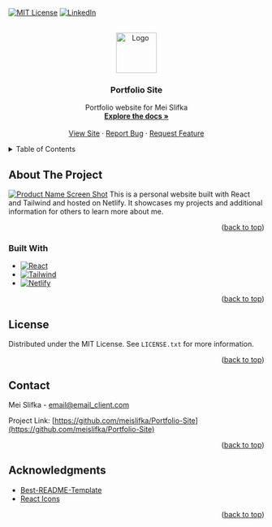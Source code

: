<!-- Improved compatibility of back to top link: See: https://github.com/othneildrew/Best-README-Template/pull/73 -->
<a name="readme-top"></a>
<!--
*** Thanks for checking out the Best-README-Template. If you have a suggestion
*** that would make this better, please fork the repo and create a pull request
*** or simply open an issue with the tag "enhancement".
*** Don't forget to give the project a star!
*** Thanks again! Now go create something AMAZING! :D
-->



<!-- PROJECT SHIELDS -->
<!--
*** I'm using markdown "reference style" links for readability.
*** Reference links are enclosed in brackets [ ] instead of parentheses ( ).
*** See the bottom of this document for the declaration of the reference variables
*** for contributors-url, forks-url, etc. This is an optional, concise syntax you may use.
*** https://www.markdownguide.org/basic-syntax/#reference-style-links
-->

[![MIT License][license-shield]][license-url]
[![LinkedIn][linkedin-shield]][linkedin-url]



<!-- PROJECT LOGO -->
<br />
<div align="center">
  <a href="https://github.com/meislifka/Portfolio-Site">
    <img src="images/logo.png" alt="Logo" width="80" height="80">
  </a>

<h3 align="center">Portfolio Site</h3>

  <p align="center">
    Portfolio website for Mei Slifka
    <br />
    <a href="https://github.com/meislifka/Portfolio-Site"><strong>Explore the docs »</strong></a>
    <br />
    <br />
    <a href="https://meislifka.dev">View Site</a>
    ·
    <a href="https://github.com/meislifka/Portfolio-Site/issues/new?labels=bug&template=bug-report---.md">Report Bug</a>
    ·
    <a href="https://github.com/meislifka/Portfolio-Site/issues/new?labels=enhancement&template=feature-request---.md">Request Feature</a>
  </p>
</div>



<!-- TABLE OF CONTENTS -->
<details>
  <summary>Table of Contents</summary>
  <ol>
    <li>
      <a href="#about-the-project">About The Project</a>
      <ul>
        <li><a href="#built-with">Built With</a></li>
      </ul>
    </li>
    <li><a href="#contact">Contact</a></li>
    <li><a href="#acknowledgments">Acknowledgments</a></li>
  </ol>
</details>



<!-- ABOUT THE PROJECT -->
## About The Project

[![Product Name Screen Shot][product-screenshot]](https://example.com)
This is a personal website built with React and Tailwind and hosted on Netlify. It showcases my projects and additional information for others to learn more about me.

<p align="right">(<a href="#readme-top">back to top</a>)</p>



### Built With

* [![React][React.js]][React-url]
* [![Tailwind][Tailwind.css]][Tailwind-url]
* [![Netlify][Netlify-badge]][Netlify-url]

<p align="right">(<a href="#readme-top">back to top</a>)</p>


<!-- LICENSE -->
## License

Distributed under the MIT License. See `LICENSE.txt` for more information.

<p align="right">(<a href="#readme-top">back to top</a>)</p>



<!-- CONTACT -->
## Contact

Mei Slifka - email@email_client.com

Project Link: [https://github.com/meislifka/Portfolio-Site](https://github.com/meislifka/Portfolio-Site)

<p align="right">(<a href="#readme-top">back to top</a>)</p>



<!-- ACKNOWLEDGMENTS -->
## Acknowledgments

* [Best-README-Template](https://github.com/othneildrew/Best-README-Template)
* [React Icons](https://react-icons.github.io/react-icons/)

<p align="right">(<a href="#readme-top">back to top</a>)</p>



<!-- MARKDOWN LINKS & IMAGES -->
<!-- https://www.markdownguide.org/basic-syntax/#reference-style-links -->
[license-shield]: https://img.shields.io/github/license/meislifka/Portfolio-Site.svg?style=for-the-badge
[license-url]: https://github.com/meislifka/Portfolio-Site/blob/master/LICENSE.txt
[linkedin-shield]: https://img.shields.io/badge/-LinkedIn-black.svg?style=for-the-badge&logo=linkedin&colorB=0072B1
[linkedin-url]: https://linkedin.com/in/meislifka
[product-screenshot]: images/screenshot.png
[React.js]: https://img.shields.io/badge/React-20232A?style=for-the-badge&logo=react&logoColor=61DAFB
[React-url]: https://reactjs.org/

[Tailwind.css]: https://img.shields.io/badge/tailwindcss-32D1FF.svg?style=for-the-badge&logo=tailwind-css&logoColor=white
[Tailwind-url]: https://tailwind.com/

[Netlify-badge]: https://img.shields.io/badge/netlify-%23000000.svg?style=for-the-badge&logo=netlify&logoColor=#FFFF
[Netlify-url]: https://www.netlify.com/
